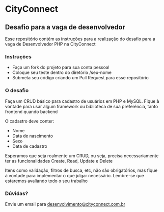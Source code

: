 # CityConnect
## Desafio para a vaga de desenvolvedor

Esse repositório contém as instruções para a realização do desafio para a vaga de Desenvolvedor PHP na CityConnect

### Instruções
- Faça um fork do projeto para sua conta pessoal
- Coloque seu teste dentro do diretório /seu-nome
- Submeta seu código criando um Pull Request para esse repositório

### O desafio

Faça um CRUD básico para cadastro de usuários em PHP e MySQL. Fique à vontade para usar algum framework ou biblioteca de sua preferência, 
tanto frontend quando backend 

O cadastro deve conter:
- Nome
- Data de nascimento
- Sexo
- Data de cadastro

Esperamos que seja realmente um CRUD, ou seja, precisa necessariamente ter as funcionalidades Create, Read, Update e Delete 

Itens como validação, filtros de busca, etc, não são obrigatórios, 
mas fique à vontade para implementar o que julgar necessário.
Lembre-se que estaremos avaliando todo o seu trabalho

### Dúvidas?

Envie um email para desenvolvimento@cityconnect.com.br
